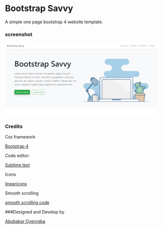 # Bootstrap Savvy
A simple one page bootstrap 4 website template.

### screenshot
![alt text](screenshots.png "The website screenshots")


### Credits
Css framework

[Bootstrap 4](https://getbootstrap.com/)

Code editor:

[Sublime text](https://www.sublimetext.com/)

Icons

[linearicons](https://linearicons.com/)


Smooth scrolling

[smooth scrolling code](https://css-tricks.com/snippets/jquery/smooth-scrolling/)


###Designed and Develop by

[Abubakar Oyerogba](https://abusavvy.github.io/)
